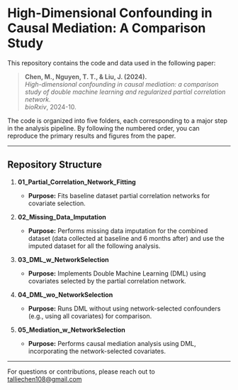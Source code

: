 # High-Dimensional Confounding in Causal Mediation: A Comparison Study

This repository contains the code and data used in the following paper:

> **Chen, M., Nguyen, T. T., & Liu, J. (2024).**  
> *High-dimensional confounding in causal mediation: a comparison study of double machine learning and regularized partial correlation network.*  
> *bioRxiv*, 2024-10.

The code is organized into five folders, each corresponding to a major step in the analysis pipeline. By following the numbered order, you can reproduce the primary results and figures from the paper.

---

## Repository Structure

1. **01_Partial_Correlation_Network_Fitting**  
   - **Purpose:** Fits baseline dataset partial correlation networks for covariate selection.  

2. **02_Missing_Data_Imputation**  
   - **Purpose:** Performs missing data imputation for the combined dataset (data collected at baseline and 6 months after) and use the imputed dataset for all the following analysis.

3. **03_DML_w_NetworkSelection**  
   - **Purpose:** Implements Double Machine Learning (DML) using covariates selected by the partial correlation network.  

4. **04_DML_wo_NetworkSelection**  
   - **Purpose:** Runs DML without using network-selected confounders (e.g., using all covariates) for comparison.  

5. **05_Mediation_w_NetworkSelection**  
   - **Purpose:** Performs causal mediation analysis using DML, incorporating the network-selected covariates.  

---

For questions or contributions, please reach out to talliechen108@gmail.com
